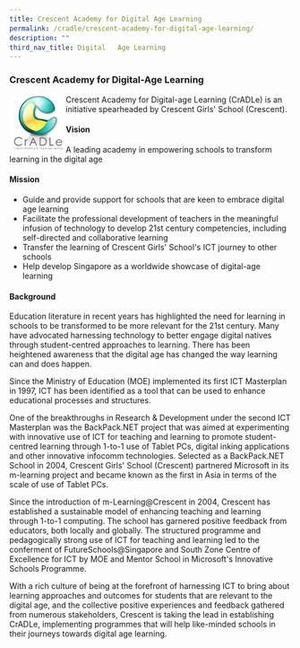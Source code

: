 ```yaml
---
title: Crescent Academy for Digital Age Learning
permalink: /cradle/crescent-academy-for-digital-age-learning/
description: ""
third_nav_title: Digital   Age Learning
---
```

### **Crescent Academy for Digital-Age Learning**

<img src="/images/cradle.jpg" style="width:20%" align=left>

Crescent Academy for Digital-age Learning (CrADLe) is an initiative spearheaded by Crescent Girls' School (Crescent).

#### **Vision**
A leading academy in empowering schools to transform learning in the digital age

#### **Mission**
*   Guide and provide support for schools that are keen to embrace digital age learning
*   Facilitate the professional development of teachers in the meaningful infusion of technology to develop 21st century competencies, including self-directed and collaborative learning
*   Transfer the learning of Crescent Girls' School's ICT journey to other schools
*   Help develop Singapore as a worldwide showcase of digital-age learning

#### **Background**
Education literature in recent years has highlighted the need for learning in schools to be transformed to be more relevant for the 21st century. Many have advocated harnessing technology to better engage digital natives through student-centred approaches to learning. There has been heightened awareness that the digital age has changed the way learning can and does happen.

Since the Ministry of Education (MOE) implemented its first ICT Masterplan in 1997, ICT has been identified as a tool that can be used to enhance educational processes and structures.

One of the breakthroughs in Research & Development under the second ICT Masterplan was the BackPack.NET project that was aimed at experimenting with innovative use of ICT for teaching and learning to promote student-centred learning through 1-to-1 use of Tablet PCs, digital inking applications and other innovative infocomm technologies. Selected as a BackPack.NET School in 2004, Crescent Girls' School (Crescent) partnered Microsoft in its m-learning project and became known as the first in Asia in terms of the scale of use of Tablet PCs.

Since the introduction of m-Learning@Crescent in 2004, Crescent has established a sustainable model of enhancing teaching and learning through 1-to-1 computing. The school has garnered positive feedback from educators, both locally and globally. The structured programme and pedagogically strong use of ICT for teaching and learning led to the conferment of FutureSchools@Singapore and South Zone Centre of Excellence for ICT by MOE and Mentor School in Microsoft's Innovative Schools Programme.

With a rich culture of being at the forefront of harnessing ICT to bring about learning approaches and outcomes for students that are relevant to the digital age, and the collective positive experiences and feedback gathered from numerous stakeholders, Crescent is taking the lead in establishing CrADLe, implementing programmes that will help like-minded schools in their journeys towards digital age learning.
